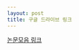 ```yaml
---
layout: post
title: 구글 드라이브 링크
---
```

[논문모음 링크](https://drive.google.com/drive/u/0/folders/1EJLRn9xi9UQmoGLG574_s2p-WUUEhkLB)
